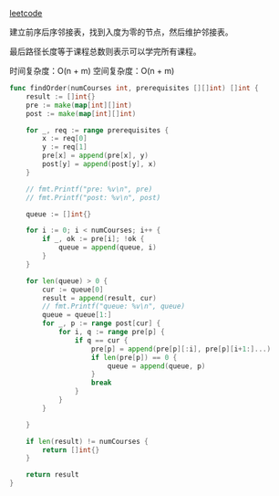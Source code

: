 [leetcode](https://leetcode.cn/problems/course-schedule-ii/)

建立前序后序邻接表，找到入度为零的节点，然后维护邻接表。

最后路径长度等于课程总数则表示可以学完所有课程。

时间复杂度：O(n + m)
空间复杂度：O(n + m)

```Go
func findOrder(numCourses int, prerequisites [][]int) []int {
	result := []int{}
	pre := make(map[int][]int)
	post := make(map[int][]int)

	for _, req := range prerequisites {
		x := req[0]
		y := req[1]
		pre[x] = append(pre[x], y)
		post[y] = append(post[y], x)
	}

	// fmt.Printf("pre: %v\n", pre)
	// fmt.Printf("post: %v\n", post)

	queue := []int{}

	for i := 0; i < numCourses; i++ {
		if _, ok := pre[i]; !ok {
			queue = append(queue, i)
		}
	}

	for len(queue) > 0 {
		cur := queue[0]
		result = append(result, cur)
		// fmt.Printf("queue: %v\n", queue)
		queue = queue[1:]
		for _, p := range post[cur] {
			for i, q := range pre[p] {
				if q == cur {
					pre[p] = append(pre[p][:i], pre[p][i+1:]...)
					if len(pre[p]) == 0 {
						queue = append(queue, p)
					}
					break
				}
			}
		}

	}

	if len(result) != numCourses {
		return []int{}
	}

	return result
}
```